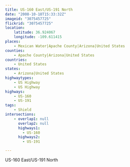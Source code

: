 ```yaml
---
title: US-160 East/US-191 North
date: "2008-10-18T15:33:32Z"
imageid: "3075457725"
flickrid: "3075457725"
location:
    latitude: 36.924067
    longitude: -109.611415
places:
    - Mexican Water|Apache County|Arizona|United States
counties:
    - Apache County|Arizona|United States
countries:
    - United States
states:
    - Arizona|United States
highwaytypes:
    - US Highway
    - US Highway
highways:
    - US-160
    - US-191
tags:
    - Shield
intersections:
    - overlap1: null
      overlap2: null
      highways1:
        - US-160
      highways2:
        - US-191

---
```

US-160 East/US-191 North